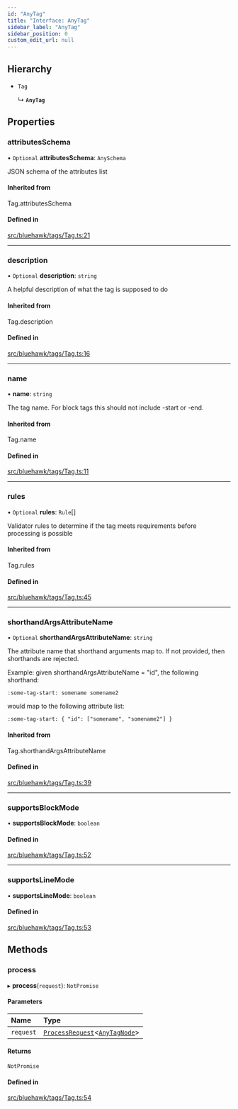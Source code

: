 ```yaml
---
id: "AnyTag"
title: "Interface: AnyTag"
sidebar_label: "AnyTag"
sidebar_position: 0
custom_edit_url: null
---
```


## Hierarchy

- `Tag`

  ↳ **`AnyTag`**

## Properties

### attributesSchema

• `Optional` **attributesSchema**: `AnySchema`

JSON schema of the attributes list

#### Inherited from

Tag.attributesSchema

#### Defined in

[src/bluehawk/tags/Tag.ts:21](https://github.com/krollins-mdb/bluehawk/blob/f65f7b1e/src/bluehawk/tags/Tag.ts#L21)

___

### description

• `Optional` **description**: `string`

A helpful description of what the tag is supposed to do

#### Inherited from

Tag.description

#### Defined in

[src/bluehawk/tags/Tag.ts:16](https://github.com/krollins-mdb/bluehawk/blob/f65f7b1e/src/bluehawk/tags/Tag.ts#L16)

___

### name

• **name**: `string`

The tag name. For block tags this should not include -start or
-end.

#### Inherited from

Tag.name

#### Defined in

[src/bluehawk/tags/Tag.ts:11](https://github.com/krollins-mdb/bluehawk/blob/f65f7b1e/src/bluehawk/tags/Tag.ts#L11)

___

### rules

• `Optional` **rules**: `Rule`[]

Validator rules to determine if the tag meets requirements before
processing is possible

#### Inherited from

Tag.rules

#### Defined in

[src/bluehawk/tags/Tag.ts:45](https://github.com/krollins-mdb/bluehawk/blob/f65f7b1e/src/bluehawk/tags/Tag.ts#L45)

___

### shorthandArgsAttributeName

• `Optional` **shorthandArgsAttributeName**: `string`

The attribute name that shorthand arguments map to. If not provided, then
shorthands are rejected.

Example: given shorthandArgsAttributeName = "id", the following shorthand:

```
:some-tag-start: somename somename2
```

would map to the following attribute list:

```
:some-tag-start: { "id": ["somename", "somename2"] }
```

#### Inherited from

Tag.shorthandArgsAttributeName

#### Defined in

[src/bluehawk/tags/Tag.ts:39](https://github.com/krollins-mdb/bluehawk/blob/f65f7b1e/src/bluehawk/tags/Tag.ts#L39)

___

### supportsBlockMode

• **supportsBlockMode**: `boolean`

#### Defined in

[src/bluehawk/tags/Tag.ts:52](https://github.com/krollins-mdb/bluehawk/blob/f65f7b1e/src/bluehawk/tags/Tag.ts#L52)

___

### supportsLineMode

• **supportsLineMode**: `boolean`

#### Defined in

[src/bluehawk/tags/Tag.ts:53](https://github.com/krollins-mdb/bluehawk/blob/f65f7b1e/src/bluehawk/tags/Tag.ts#L53)

## Methods

### process

▸ **process**(`request`): `NotPromise`

#### Parameters

| Name | Type |
| :------ | :------ |
| `request` | [`ProcessRequest`](ProcessRequest)<[`AnyTagNode`](../modules#anytagnode)\> |

#### Returns

`NotPromise`

#### Defined in

[src/bluehawk/tags/Tag.ts:54](https://github.com/krollins-mdb/bluehawk/blob/f65f7b1e/src/bluehawk/tags/Tag.ts#L54)
